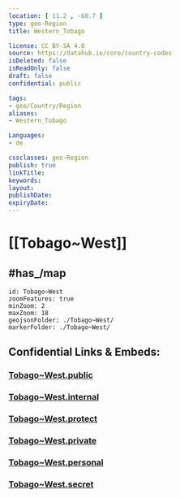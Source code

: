 ```yaml
---
location: [ 11.2 , -60.7 ] 
type: geo-Region
title: Western_Tobago

license: CC BY-SA 4.0
source: https://datahub.io/core/country-codes
isDeleted: false
isReadOnly: false
draft: false
confidential: public

tags:
- geo/Country/Region
aliases:
- Western_Tobago

Languages:
- de

cssclasses: geo-Region
publish: true
linkTitle: 
keywords: 
layout: 
publishDate: 
expiryDate: 
---
```


# [[Tobago~West]] 


## #has_/map 


```leaflet
id: Tobago~West
zoomFeatures: true 
minZoom: 2 
maxZoom: 18
geojsonFolder: ./Tobago~West/
markerFolder: ./Tobago~West/
```


## Confidential Links & Embeds: 

### [Tobago~West.public](/_public/\Earth\Continent\America~Caribbean\Trinidad_and_Tobago~Islands\Regions~Trinidad-TobagoTobago~West.public.md) 

### [Tobago~West.internal](/_internal/\Earth\Continent\America~Caribbean\Trinidad_and_Tobago~Islands\Regions~Trinidad-TobagoTobago~West.internal.md) 

### [Tobago~West.protect](/_protect/\Earth\Continent\America~Caribbean\Trinidad_and_Tobago~Islands\Regions~Trinidad-TobagoTobago~West.protect.md) 

### [Tobago~West.private](/_private/\Earth\Continent\America~Caribbean\Trinidad_and_Tobago~Islands\Regions~Trinidad-TobagoTobago~West.private.md) 

### [Tobago~West.personal](/_personal/\Earth\Continent\America~Caribbean\Trinidad_and_Tobago~Islands\Regions~Trinidad-TobagoTobago~West.personal.md) 

### [Tobago~West.secret](/_secret/\Earth\Continent\America~Caribbean\Trinidad_and_Tobago~Islands\Regions~Trinidad-TobagoTobago~West.secret.md)

